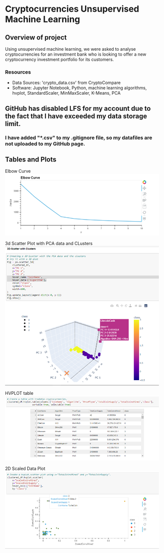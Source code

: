 # Cryptocurrencies Unsupervised Machine Learning

## Overview of project
Using unsupervised machine learning, we were asked to analyse cryptocurrencies for an investment bank who is looking to offer a new
cryptocurrency investment portfolio for its customers.

### Resources
* Data Sources: 'crypto_data.csv' from CryptoCompare
* Software: Jupyter Notebook, Python, machine learning algorithms, hvplot, StandardScaler, MinMaxScaler, K-Means, PCA


## GitHub has disabled LFS for my account due to the fact that I have exceeded my data storage limit. 
### I have added "*.csv" to my .gitignore file, so my datafiles are not uploaded to my GitHub page.


## Tables and Plots
Elbow Curve
![Elbow Curve](https://github.com/AndyHerron/Cryptocurrencies/blob/main/screenshots/elbow_curve.png)

3d Scatter Plot with PCA data and CLusters
![3D scatter plot](https://github.com/AndyHerron/Cryptocurrencies/blob/main/screenshots/3D_scatter_with_clusters.png)

HVPLOT table
![hvplot_table](https://github.com/AndyHerron/Cryptocurrencies/blob/main/screenshots/hvplot_table.png)

2D Scaled Data Plot
![2D Scaled Data plot](https://github.com/AndyHerron/Cryptocurrencies/blob/main/screenshots/Scaled_data_plot.png)


